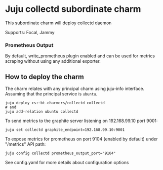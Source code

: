 # Juju collectd subordinate charm

This subordinate charm will deploy collectd daemon

Supports: Focal, Jammy


### Prometheus Output

By default, write_prometheus plugin enabled and can be used for metrics scraping without using any additional exporter.


## How to deploy the charm

The charm relates with any principal charm using juju-info interface.
Assuming that the principal service is `ubuntu`.

    juju deploy cs:~bt-charmers/collectd collectd
    # and 
    juju add-relation ubuntu collectd

To send metrics to the graphite server listening on 192.168.99.10 port 9001:

    juju set collectd graphite_endpoint=192.168.99.10:9001

To expose metrics for prometheus on port 9104 (enabled by default) under "/metrics" API path:

    juju config collectd prometheus_output_port="9104"

See config.yaml for more details about configuration options
